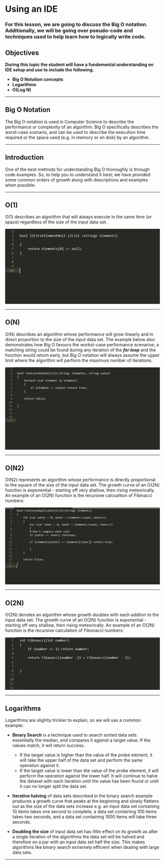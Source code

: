 # Using an IDE

### For this lesson, we are going to discuss the Big O notation. Additionally, we will be going over pseudo-code and techniques used to help learn how to logically write code.


## Objectives

**During this topic the student will have a fundemental understanding on IDE setup and use to include the following.**
* **Big O Notation concepts**
* **Logarithms**
* **O(Log N)**

---

## Big O Notation

The Big O notation is used in Computer Science to describe the performance or complexity of an algorithm.
Big O specifically describes the worst-case scenario, and can be used to describe the execution time required or the space used (e.g. in memory or on disk) by an algorithm.

---

## Introduction

One of the best methods for understanding Big O thoroughly is through code examples.  So, to help you to understand it best; we have provided some common orders of growth along with descriptions and examples when possible.

---

## O(1)

O(1) describes an algorithm that will always execute in the same time (or space) regardless of the size of the input data set.

![](/assets/big_O_01.png)

---

## O(N)

O(N) describes an algorithm whose performance will grow linearly and in direct proportion to the size of the input data set.  The example below also demonstrates how Big O favours the workst-case performance scenarios; a matching string could be found during any iteration of the ***for loop*** and the function would return early, but Big O notation will always assume the upper limit where the algorithm will perform the maximum number of iterations.

![](/assets/big_O_02.png)

---

## O(N2)

O(N2) represents an algorithm whose performance is directly proportional to the square of the size of the input data set. The growth curve of an O(2N) function is exponential - starting off very shallow, then rising meteorically.  An example of an O(2N) function is the recursive calcualtion of Fibinacci numbers:

![](/assets/big_O_03.png)

---

## O(2N)

O(2N) denotes an algorithm whose growth doubles with each additon to the input data set. The growth curve of an O(2N) function is exponential - starting off very shallow, then rising meteorically. An example of an O(2N) function is the recursive calculation of Fibonacci numbers:

![](/assets/big_O_04.png)

---

## Logarithms

Logarithms are slighlty trickier to explain, so we will use a common example:
* **Binary Search** is a technique used to search sorted data sets. essentially the median, and compares it against a target value.
If the values match, it will return success.  
  * If the target value is higher than the value of the probe element, it will take the upper half of the data set and perform the same operation against it.
  * If the target value is lower than the value of the probe element, it will perform the operation against the lower half.  It will continue to halve the dataset with each iteration until the value has been found or until it can no longer split the data set.
  
* **Iterative halving** of data sets described in the binary search example produces a growth curve that peaks at the beginning and slowly flattens out as the size of the data sets increase e.g. an input data set containing 10 items takes one second to complete, a data set containing 100 items takes two seconds, and a data set containing 1000 items will take three seconds.

* **Doubling the size** of input data set has little effect on its growth as after a single iteration of the algorithms the data set will be halved and therefore on a par with an input data set half the size.  This makes algorithms like binary search extremely efficient when dealing with large data sets.

---

